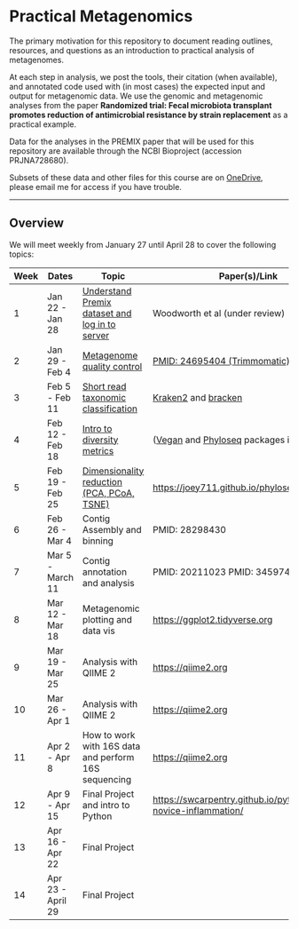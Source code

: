 # Practical Metagenomics
The primary motivation for this repository to document reading outlines, resources, and questions as an introduction to practical analysis of metagenomes.

At each step in analysis, we post the tools, their citation (when available), and annotated code used with (in most cases) the expected input and output for metagenomic data. We use the genomic and metagenomic analyses from the paper **Randomized trial: Fecal microbiota transplant promotes reduction of antimicrobial resistance by strain replacement** as a practical example. 

Data for the analyses in the PREMIX paper that will be used for this repository are available through the NCBI Bioproject (accession PRJNA728680).

Subsets of these data and other files for this course are on [OneDrive](https://emory-my.sharepoint.com/:f:/g/personal/mwoodwo_emory_edu/EiKUkQ__b2lLjGX8h-VmZZAB5Hx1y0kPhSvmcwR59xg97g?e=eZk9ad), please email me for access if you have trouble.

---

## Overview
We will meet weekly from January 27 until April 28 to cover the following topics:

| Week | Dates | Topic | Paper(s)/Link |
| --- | --- | --- | --- |
| 1	| Jan 22 - Jan 28 | [Understand Premix dataset and log in to server](pages/23.01.27.md) | Woodworth et al (under review)
| 2	| Jan 29 - Feb 4 | [Metagenome quality control](pages/23.02.03.md) | [PMID: 24695404 (Trimmomatic)](https://pubmed.ncbi.nlm.nih.gov/24695404/)
| 3	| Feb 5 - Feb 11 | [Short read taxonomic classification](pages/23.02.10.md) | [Kraken2](https://pubmed.ncbi.nlm.nih.gov/31779668/) and [bracken](https://peerj.com/articles/cs-104/)
| 4	| Feb 12 - Feb 18 | [Intro to diversity metrics](pages/23.02.17.md) | ([Vegan](https://github.com/vegandevs/vegan) and [Phyloseq](https://joey711.github.io/phyloseq/index.html) packages in R)
| 5	| Feb 19 - Feb 25 | [Dimensionality reduction (PCA, PCoA, TSNE)](23.02.24.md) |	https://joey711.github.io/phyloseq/index.html
| 6 | Feb 26 - Mar 4 | Contig Assembly and binning	| PMID: 28298430
| 7	| Mar 5 - March 11 | Contig annotation and analysis	| PMID: 20211023 PMID: 34597405
| 8	| Mar 12 - Mar 18 | Metagenomic plotting and data vis	| https://ggplot2.tidyverse.org
| 9	| Mar 19 - Mar 25 | Analysis with QIIME 2	| https://qiime2.org
| 10 | Mar 26 - Apr 1 | Analysis with QIIME 2	| https://qiime2.org
| 11 | Apr 2 - Apr 8 | How to work with 16S data and perform 16S sequencing| 	https://qiime2.org
| 12 | Apr 9 - Apr 15 | Final Project and intro to Python | 	https://swcarpentry.github.io/python-novice-inflammation/
| 13 | Apr 16 - Apr 22 | Final Project
| 14 | Apr 23 - April 29 | Final Project
